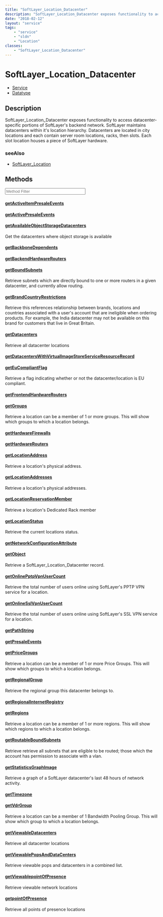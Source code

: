 ```yaml
---
title: "SoftLayer_Location_Datacenter"
description: "SoftLayer_Location_Datacenter exposes functionality to access datacenter-specific portions of SoftLayer's backend networ... "
date: "2018-02-12"
layout: "service"
tags:
    - "service"
    - "sldn"
    - "Location"
classes:
    - "SoftLayer_Location_Datacenter"
---
```

# SoftLayer_Location_Datacenter
<div id='service-datatype'>
    <ul id='sldn-reference-tabs'>
    <li id='service'> <a href='/reference/services/SoftLayer_Location_Datacenter' >Service</a></li>    <li id='datatype'> <a href='/reference/datatypes/SoftLayer_Location_Datacenter' >Datatype</a></li>
    </ul>
</div>

## Description
SoftLayer_Location_Datacenter exposes functionality to access datacenter-specific portions of SoftLayer's backend network. SoftLayer maintains datacenters within it's location hierarchy. Datacenters are located in city locations and each contain server room locations, racks, then slots. Each slot location houses a piece of SoftLayer hardware. 



### seeAlso

* [SoftLayer_Location](/reference/services/SoftLayer_Location )


        
<div id="properties" class="content service-content">

## Methods

<div class="view-filters">
    <div class="clearfix">
        <div class="search-input-box">
            <input placeholder="Method Filter" onkeyup="titleSearch(inputId='edit-combine', divId='method-div', elementClass='method-row')" 
                type="text" id="edit-combine" value="" size="30" maxlength="128" class="form-text">
        </div>
    </div>
</div>

<div id="method-div">

<div class="method-row">

#### [getActiveItemPresaleEvents](/reference/services/SoftLayer_Location_Datacenter/getActiveItemPresaleEvents)

</div>

<div class="method-row">

#### [getActivePresaleEvents](/reference/services/SoftLayer_Location_Datacenter/getActivePresaleEvents)

</div>

<div class="method-row">

#### [getAvailableObjectStorageDatacenters](/reference/services/SoftLayer_Location_Datacenter/getAvailableObjectStorageDatacenters)
Get the datacenters where object storage is available
</div>

<div class="method-row">

#### [getBackboneDependents](/reference/services/SoftLayer_Location_Datacenter/getBackboneDependents)

</div>

<div class="method-row">

#### [getBackendHardwareRouters](/reference/services/SoftLayer_Location_Datacenter/getBackendHardwareRouters)

</div>

<div class="method-row">

#### [getBoundSubnets](/reference/services/SoftLayer_Location_Datacenter/getBoundSubnets)
Retrieve subnets which are directly bound to one or more routers in a given datacenter, and currently allow routing.
</div>

<div class="method-row">

#### [getBrandCountryRestrictions](/reference/services/SoftLayer_Location_Datacenter/getBrandCountryRestrictions)
Retrieve this references relationship between brands, locations and countries associated with a user's account that are ineligible when ordering products. For example, the India datacenter may not be available on this brand for customers that live in Great Britain.
</div>

<div class="method-row">

#### [getDatacenters](/reference/services/SoftLayer_Location_Datacenter/getDatacenters)
Retrieve all datacenter locations
</div>

<div class="method-row">

#### [getDatacentersWithVirtualImageStoreServiceResourceRecord](/reference/services/SoftLayer_Location_Datacenter/getDatacentersWithVirtualImageStoreServiceResourceRecord)

</div>

<div class="method-row">

#### [getEuCompliantFlag](/reference/services/SoftLayer_Location_Datacenter/getEuCompliantFlag)
Retrieve a flag indicating whether or not the datacenter/location is EU compliant.
</div>

<div class="method-row">

#### [getFrontendHardwareRouters](/reference/services/SoftLayer_Location_Datacenter/getFrontendHardwareRouters)

</div>

<div class="method-row">

#### [getGroups](/reference/services/SoftLayer_Location_Datacenter/getGroups)
Retrieve a location can be a member of 1 or more groups. This will show which groups to which a location belongs.
</div>

<div class="method-row">

#### [getHardwareFirewalls](/reference/services/SoftLayer_Location_Datacenter/getHardwareFirewalls)

</div>

<div class="method-row">

#### [getHardwareRouters](/reference/services/SoftLayer_Location_Datacenter/getHardwareRouters)

</div>

<div class="method-row">

#### [getLocationAddress](/reference/services/SoftLayer_Location_Datacenter/getLocationAddress)
Retrieve a location's physical address.
</div>

<div class="method-row">

#### [getLocationAddresses](/reference/services/SoftLayer_Location_Datacenter/getLocationAddresses)
Retrieve a location's physical addresses.
</div>

<div class="method-row">

#### [getLocationReservationMember](/reference/services/SoftLayer_Location_Datacenter/getLocationReservationMember)
Retrieve a location's Dedicated Rack member
</div>

<div class="method-row">

#### [getLocationStatus](/reference/services/SoftLayer_Location_Datacenter/getLocationStatus)
Retrieve the current locations status.
</div>

<div class="method-row">

#### [getNetworkConfigurationAttribute](/reference/services/SoftLayer_Location_Datacenter/getNetworkConfigurationAttribute)

</div>

<div class="method-row">

#### [getObject](/reference/services/SoftLayer_Location_Datacenter/getObject)
Retrieve a SoftLayer_Location_Datacenter record.
</div>

<div class="method-row">

#### [getOnlinePptpVpnUserCount](/reference/services/SoftLayer_Location_Datacenter/getOnlinePptpVpnUserCount)
Retrieve the total number of users online using SoftLayer's PPTP VPN service for a location.
</div>

<div class="method-row">

#### [getOnlineSslVpnUserCount](/reference/services/SoftLayer_Location_Datacenter/getOnlineSslVpnUserCount)
Retrieve the total number of users online using SoftLayer's SSL VPN service for a location.
</div>

<div class="method-row">

#### [getPathString](/reference/services/SoftLayer_Location_Datacenter/getPathString)

</div>

<div class="method-row">

#### [getPresaleEvents](/reference/services/SoftLayer_Location_Datacenter/getPresaleEvents)

</div>

<div class="method-row">

#### [getPriceGroups](/reference/services/SoftLayer_Location_Datacenter/getPriceGroups)
Retrieve a location can be a member of 1 or more Price Groups. This will show which groups to which a location belongs.
</div>

<div class="method-row">

#### [getRegionalGroup](/reference/services/SoftLayer_Location_Datacenter/getRegionalGroup)
Retrieve the regional group this datacenter belongs to.
</div>

<div class="method-row">

#### [getRegionalInternetRegistry](/reference/services/SoftLayer_Location_Datacenter/getRegionalInternetRegistry)

</div>

<div class="method-row">

#### [getRegions](/reference/services/SoftLayer_Location_Datacenter/getRegions)
Retrieve a location can be a member of 1 or more regions. This will show which regions to which a location belongs.
</div>

<div class="method-row">

#### [getRoutableBoundSubnets](/reference/services/SoftLayer_Location_Datacenter/getRoutableBoundSubnets)
Retrieve retrieve all subnets that are eligible to be routed; those which the account has permission to associate with a vlan.
</div>

<div class="method-row">

#### [getStatisticsGraphImage](/reference/services/SoftLayer_Location_Datacenter/getStatisticsGraphImage)
Retrieve a graph of a SoftLayer datacenter's last 48 hours of network activity.
</div>

<div class="method-row">

#### [getTimezone](/reference/services/SoftLayer_Location_Datacenter/getTimezone)

</div>

<div class="method-row">

#### [getVdrGroup](/reference/services/SoftLayer_Location_Datacenter/getVdrGroup)
Retrieve a location can be a member of 1 Bandwidth Pooling Group. This will show which group to which a location belongs.
</div>

<div class="method-row">

#### [getViewableDatacenters](/reference/services/SoftLayer_Location_Datacenter/getViewableDatacenters)
Retrieve all datacenter locations
</div>

<div class="method-row">

#### [getViewablePopsAndDataCenters](/reference/services/SoftLayer_Location_Datacenter/getViewablePopsAndDataCenters)
Retrieve viewable pops and datacenters in a combined list.
</div>

<div class="method-row">

#### [getViewablepointOfPresence](/reference/services/SoftLayer_Location_Datacenter/getViewablepointOfPresence)
Retrieve viewable network locations
</div>

<div class="method-row">

#### [getpointOfPresence](/reference/services/SoftLayer_Location_Datacenter/getpointOfPresence)
Retrieve all points of presence locations
</div>
</div>

</div>

